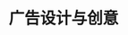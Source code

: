 ---
pageName: examination
title: 广告设计与创意
period: 2017年1月
courseID: "00755"
description: 本试卷分为两部分，满分100分，考试时间150分钟。<br />第一部分为选择题，1页至3页，共3页。应考者必须按试题顺序在“答题卡”上按要求填涂，答在试卷上无效。<br />第二部分为非选择题，4页至4页，共1页。应考者必须按试题顺序在“答题卡”上作答，答在试卷上无效。
sections:
  - title: 选择题 (共20分)
    topics: 
      - title: 单项选择题 (本大题共 20 小题，每小题 1 分，共 20 分)<br />在每小题列出的四个备选项中只有一个是符合题目要求的，请将其选出并将“答题卡” 的相应代码涂黑。错涂、多涂或未涂均无分。
        quetions: 
          - title: 用文字表明其名号、商号、招牌和营业性质的广告是
            type: radio
            options:
              - answer: 灯笼广告
                isTrue: true
              - answer: 标记广告
                isTrue: false
              - answer: 招牌广告
                isTrue: false
              - answer: 口头叫卖广告
                isTrue: false
          - title: 评估广告活动成败的指标是
            type: radio
            options:
              - answer: 广告计划
                isTrue: false
              - answer: 媒介代理
                isTrue: false
              - answer: 广告费用
                isTrue: false
              - answer: 广告效果
                isTrue: true
          - title: 禁毒广告属于
            type: radio
            options:
              - answer: 商业广告
                isTrue: false
              - answer: 政治广告
                isTrue: false
              - answer: 盈利性广告
                isTrue: false
              - answer: 公益广店
                isTrue: true
          - title: POP屈于平面广告创意与设计的存在形式中的
            type: radio
            options:
              - answer: 平面形式
                isTrue: false
              - answer: 立体形式
                isTrue: true
              - answer: 视师形式
                isTrue: false
              - answer: 活动形式
                isTrue: false
          - title: 下列不属于广告义案类型的是
            type: radio
            options:
              - answer: 广告标题
                isTrue: false
              - answer: 广告语
                isTrue: false
              - answer: 广告正文
                isTrue: false
              - answer: 广告图形
                isTrue: true
          - title: 创立擦笔淡彩并为月份牌特殊风格的形成奠定了基础的是
            type: radio
            options:
              - answer: 周慕桥
                isTrue: false
              - answer: 徐泳清
                isTrue: false
              - answer: 郑曼陀
                isTrue: true
              - answer: 谢之光
                isTrue: false
          - title: 以下不属于平面广告创意与设计的形式要素的是
            type: radio
            options:
              - answer: 色彩
                isTrue: false
              - answer: 图形
                isTrue: false
              - answer: 文案
                isTrue: false
              - answer: 创意理念
                isTrue: true
          - title: 以下不属于平面广告创意与设计的生理基础的是
            type: radio
            options:
              - answer: 眼睛
                isTrue: false
              - answer: 大脑
                isTrue: false
              - answer: 记忆
                isTrue: false
              - answer: 想象力
                isTrue: true
          - title: 广告运作的根本目的是
            type: radio
            options:
              - answer: 品牌推广
                isTrue: false
              - answer: 促进销售
                isTrue: true
              - answer: 形象直传
                isTrue: false
              - answer: 服务社会
                isTrue: false
          - title: 通过广告明确该产品适合某类消费者群体使用，其广告定位属于
            type: radio
            options:
              - answer: 品牌定位
                isTrue: false
              - answer: 形象定位
                isTrue: false
              - answer: 消费者定位
                isTrue: true
              - answer: 色彩定位
                isTrue: false
          - title: 视觉语言中最简洁的形态是
            type: radio
            options:
              - answer: 线
                isTrue: false
              - answer: 点
                isTrue: true
              - answer: 面
                isTrue: false
              - answer: 色彩
                isTrue: false
          - title: 以下不属于线的特征的是
            type: radio
            options:
              - answer: 长度
                isTrue: false
              - answer: 方向
                isTrue: false
              - answer: 位置
                isTrue: false
              - answer: 宽度
                isTrue: true
          - title: 一般情况下，广告画面的重心处丁画面中
            type: radio
            options:
              - answer: 绝对中心位置
                isTrue: false
              - answer: 中心偏下位置
                isTrue: false
              - answer: 中心偏上位置
                isTrue: true
              - answer: 中心偏右位置
                isTrue: false
          - title: 直接把数字估息传递到印刷机上，省去了传统胶印中的胶片PS曝光显影等步骤。这种技术是
            type: radio
            options:
              - answer: 直接成像技术
                isTrue: true
              - answer: 凹版印刷技术
                isTrue: false
              - answer: 金属活字印刷
                isTrue: false
              - answer: 数码制版
                isTrue: false
          - title: 印刷钞票所用的纸张材料是
            type: radio
            options:
              - answer: 铜版纸
                isTrue: false
              - answer: 臼板纸
                isTrue: false
              - answer: 凹版印刷纸
                isTrue: true
              - answer: 合成纸
                isTrue: false
          - title: 羽绒服广告中使用大面积蓝色调感染受众情绪是运用色彩的
            type: radio
            options:
              - answer: 味觉感
                isTrue: false
              - answer: 冷暖感
                isTrue: true
              - answer: 轻重感
                isTrue: false
              - answer: 软硬感
                isTrue: false
          - title: A3纸张的尺寸大小是
            type: radio
            options:
              - answer: 210mm x 297mm
                isTrue: false
              - answer: 297mm x 420mm
                isTrue: true
              - answer: 787mm x 1092mm
                isTrue: false
              - answer: 889mm x 1194mm
                isTrue: false
          - title: 平面广告软件Photoshop是
            type: radio
            options:
              - answer: 动画类软件
                isTrue: false
              - answer: 矢晕图形类软件
                isTrue: false
              - answer: 位图图像类软件
                isTrue: true
              - answer: 三维类软件
                isTrue: false
          - title: 提出品牌形象论的杰出广告人是
            type: radio
            options:
              - answer: 爱德华·戴勃诺
                isTrue: false
              - answer: 杰克·特劳特
                isTrue: false
              - answer: 杰克·里斯
                isTrue: false
              - answer: 大卫·奥格威
                isTrue: true
          - title: 基于对客观物象视觉形式的概括和提炼，建立在主观联想和想象基础之上的思维方式是
            type: radio
            options:
              - answer: 形象思维
                isTrue: false
              - answer: 抽象思维
                isTrue: true
              - answer: 逆向思维
                isTrue: false
              - answer: 多向思维
                isTrue: false
  - title: 非选择题 (共80分)
    topics: 
      - title: 名词解释题 (本大题共 5 小题，每小题 2 分，共 10 分)
        quetions: 
          - title: 夸张法
            type: textarea
            answer: 夸张法是用夸张和变形的手法，使平面广告创意与设计的画面更具有视觉冲击力，具有突出和强化诉求的作用。
          - title: 平面广告创意与设计
            type: textarea
            answer: 平面广告创意与设计，就是以传播理论为指导，选择平面的视觉形式(媒介)，通过受众的视觉认知达到传递广告信息的目的。
          - title: 情感法
            type: textarea
            answer: 情感法是用情感元素来表现和说明平面广告创意与设计诉求的一种方法。
          - title: 反向思维
            type: textarea
            answer: 反向思维是基于对原有客观物象认识的重新审视，从而探索和发现客观物象存在新的意义和新的表象可能性的一种思维方式。
          - title: 真假结合法
            type: textarea
            answer: 真假结合法是对比法的具体化，真假结合有多种表现形式，主要有图形的真假、实物的真假、概念的真假等。
      - title: 判断改错题 (本大题共 5 小题，每小题 4 分，共 20 分)<br />判断下列各题划线处的正误，在 “答题卡” 的试题序号后，正确的划上 "√" , 错误的划上 “X", 并改正错误。
        quetions: 
          - title: 排版是指印<u>刷页面按折页方式将页码顺序排到一起</u>。
            type: yesOrNo
            isTrue: true
            answer: 
          - title: 装订的方法包括<u>骑马钉、锁线装和胶装</u>等。
            type: yesOrNo
            isTrue: true
            answer: 
          - title: 中文字<u>基本是方块字，即以正方形为文字的假想外框来设计</u>。
            type: yesOrNo
            isTrue: true
            answer: 
          - title: 在广告设计中，<u>色彩用得越多效果越好</u>。
            type: yesOrNo
            isTrue: false
            answer: 应该尽可能地用较少的色彩去获得较完美的色彩效果。
          - title: ROI理论是由美国广告大师<u>杰克·里斯</u>提出的。
            type: yesOrNo
            isTrue: false
            answer: 威廉·伯恩巴克
      - title: 简答题 (本大题共 5 小题，每小题 6 分，共 30 分)
        quetions: 
          - title: 简述头脑风暴广告创意法。
            type: textarea
            answer: 头脑风暴法是指两个或更多的人聚在一起，围绕一个明确的问题，共同思索，相互启发和激励，填补彼此的知识和经验的空隙(3分)，从中引出创造性设想的连锁反应，以产生更多的创造性设想(3分)。
          - title: 简述平面广告中创意设计的步骤。
            type: textarea
            answer: (1)了解诉求对象 (2)展开创意发想 (3)发现表现路径 (4)选择和拓展设计元素 (5)确定表现手法 (6)执行表现手法 (7)反馈与修正  (答错一个扣1分，扣完6分为止)
          - title: 平面广告形式美的法则是什么？
            type: textarea
            answer: (1)和谐统一 (2)新颖独特 (3)简洁概括 (4)以情感人 (每小点2分，以上4点答对任意3点得6分）
          - title: 简述创意在平面广告设计中的重要性。
            type: textarea
            answer: (1)创意是一种素质 (2分) (2)创意是一种方法 (2分) (3)创意是一种要求 (2分)
          - title: 什么是比喻法?
            type: textarea
            answer: 比喻法是指将平面广告创意与设计的对象与其他自然物进行并置或内比，用以说明其表现目的。(3分)比喻法有正比与反比两种基本形式。(3分)
      - title: 设计题 (本大题共 1 小题，共 20 分)
        quetions: 
          - title: 以“全球变暧”为主题，创作一 幅平面公益广告。包括简要的设计说明。<br />要求：主题明确，信息传达准确，视觉冲击力强，画面具有良好的视觉效果。<br />材料：材料不限<br />尺寸：宽度13厘米，高度18厘米。
            type: design
---